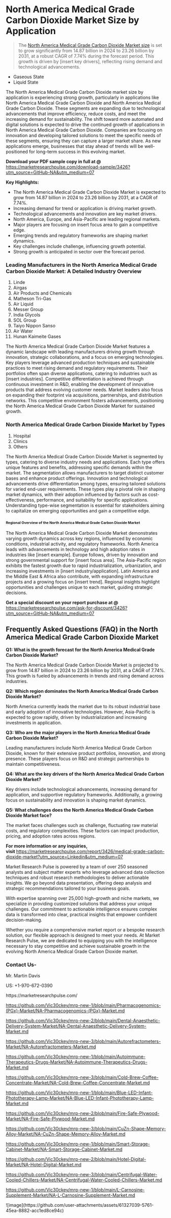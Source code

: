 <h1>North America Medical Grade Carbon Dioxide Market&nbsp;Size by Application</h1><blockquote><p>The <a href="https://marketresearchpulse.com/download-sample/3426?utm_source=GitHub-NA&amp;utm_medium=07">North America Medical Grade Carbon Dioxide Market size</a> is set to grow significantly from 14.87 billion in 2024 to 23.26 billion by 2031, at a robust CAGR of 7.74% during the forecast period. This growth is driven by [insert key drivers], reflecting rising demand and technological advancements.</p></blockquote><ul><li>Gaseous State <li> Liquid State</li></ul><p>The North America Medical Grade Carbon Dioxide market size by application is experiencing strong growth, particularly in applications like North America Medical Grade Carbon Dioxide and North America Medical Grade Carbon Dioxide. These segments are expanding due to technological advancements that improve efficiency, reduce costs, and meet the increasing demand for sustainability. The shift toward more automated and digital solutions is expected to drive the continued growth of applications in North America Medical Grade Carbon Dioxide. Companies are focusing on innovation and developing tailored solutions to meet the specific needs of these segments, ensuring they can capture a larger market share. As new applications emerge, businesses that stay ahead of trends will be well-positioned for long-term success in this evolving market.</p><p><strong>Download your PDF sample copy in full at @ </strong><a href="https://marketresearchpulse.com/download-sample/3426?utm_source=GitHub-NA&amp;utm_medium=07">https://marketresearchpulse.com/download-sample/3426?utm_source=GitHub-NA&amp;utm_medium=07</a></p><p><strong>Key Highlights: </strong></p><ul><li>The North America Medical Grade Carbon Dioxide Market is expected to grow from 14.87 billion in 2024 to 23.26 billion by 2031, at a CAGR of 7.74%.</li><li>Increasing demand for trend or application is driving market growth.</li><li>Technological advancements and innovation are key market drivers.</li><li>North America, Europe, and Asia-Pacific are leading regional markets.</li><li>Major players are focusing on insert focus area to gain a competitive edge.</li><li>Emerging trends and regulatory frameworks are shaping market dynamics.</li><li>Key challenges include challenge, influencing growth potential.</li><li>Strong growth is anticipated in sector over the forecast period.</li></ul><h3>Leading Manufacturers in the North America Medical Grade Carbon Dioxide Market: A Detailed Industry Overview</h3><ol><li>Linde</li><li>Airgas</li><li>Air Products and Chemicals</li><li>Matheson Tri-Gas</li><li>Air Liquid</li><li>Messer Group</li><li>India Glycols</li><li>SOL Group</li><li>Taiyo Nippon Sanso</li><li>Air Water</li><li>Hunan Kaimeite Gases</li></ol><div class="flex max-w-full flex-col flex-grow"><div class="min-h-8 text-message flex w-full flex-col items-end gap-2 whitespace-normal break-words [.text-message+&amp;]:mt-5" dir="auto" data-message-author-role="assistant" data-message-id="fd8432e4-4910-450d-b182-61b7bfb0a01f" data-message-model-slug="gpt-4o"><div class="flex w-full flex-col gap-1 empty:hidden first:pt-[3px]"><div class="markdown prose w-full break-words dark:prose-invert light"><p>The North America Medical Grade Carbon Dioxide Market features a dynamic landscape with leading manufacturers driving growth through innovation, strategic collaborations, and a focus on emerging technologies. Key players leverage advanced production techniques and sustainable practices to meet rising demand and regulatory requirements. Their portfolios often span diverse applications, catering to industries such as [insert industries]. Competitive differentiation is achieved through continuous investment in R&amp;D, enabling the development of innovative products that address evolving customer needs. Market leaders also focus on expanding their footprint via acquisitions, partnerships, and distribution networks. This competitive environment fosters advancements, positioning the North America Medical Grade Carbon Dioxide Market for sustained growth.</p></div></div></div></div><h3>North America Medical Grade Carbon Dioxide Market by Types</h3><ol><li>Hospital <li> Clinics <li> Others</li></ol><div class="flex max-w-full flex-col flex-grow"><div class="min-h-8 text-message flex w-full flex-col items-end gap-2 whitespace-normal break-words [.text-message+&amp;]:mt-5" dir="auto" data-message-author-role="assistant" data-message-id="084470be-0bb7-4664-bddf-5156b4f41249" data-message-model-slug="gpt-4o-mini"><div class="flex w-full flex-col gap-1 empty:hidden first:pt-[3px]"><div class="markdown prose w-full break-words dark:prose-invert light"><p>The North America Medical Grade Carbon Dioxide Market is segmented by types, catering to diverse industry needs and applications. Each type offers unique features and benefits, addressing specific demands within the market. The segmentation allows manufacturers to target distinct customer bases and enhance product offerings. Innovation and technological advancements drive differentiation among types, ensuring tailored solutions for varied end-user requirements. These types play a pivotal role in shaping market dynamics, with their adoption influenced by factors such as cost-effectiveness, performance, and suitability for specific applications. Understanding type-wise segmentation is essential for stakeholders aiming to capitalize on emerging opportunities and gain a competitive edge.</p></div></div></div></div><h3><span style="font-size: 11px;">Regional Overview of the North America Medical Grade Carbon Dioxide Market</span></h3><div class="flex max-w-full flex-col flex-grow"><div class="min-h-8 text-message flex w-full flex-col items-end gap-2 whitespace-normal break-words [.text-message+&amp;]:mt-5" dir="auto" data-message-author-role="assistant" data-message-id="e9038762-ce64-4e30-91c9-9bd413514231" data-message-model-slug="gpt-4o-mini"><div class="flex w-full flex-col gap-1 empty:hidden first:pt-[3px]"><div class="markdown prose w-full break-words dark:prose-invert light"><p>The North America Medical Grade Carbon Dioxide Market demonstrates varying growth dynamics across key regions, influenced by economic conditions, industrial activity, and regulatory frameworks. North America leads with advancements in technology and high adoption rates in industries like [insert example]. Europe follows, driven by innovation and strong governmental support for [insert focus area]. The Asia-Pacific region exhibits the fastest growth due to rapid industrialization, urbanization, and increasing investments in [insert industry/application]. Latin America and the Middle East &amp; Africa also contribute, with expanding infrastructure projects and a growing focus on [insert trend]. Regional insights highlight opportunities and challenges unique to each market, guiding strategic decisions.</p></div></div></div></div><p><strong>Get a special discount on your report purchase at @ </strong><a href="https://marketresearchpulse.com/ask-for-discount/3426?utm_source=GitHub-NA&amp;utm_medium=07">https://marketresearchpulse.com/ask-for-discount/3426?utm_source=GitHub-NA&amp;utm_medium=07</a></p><h2>Frequently Asked Questions (FAQ) in the North America Medical Grade Carbon Dioxide Market</h2><p><strong>Q1: What is the growth forecast for the North America Medical Grade Carbon Dioxide Market?</strong></p><p>The North America Medical Grade Carbon Dioxide Market is projected to grow from 14.87 billion in 2024 to 23.26 billion by 2031, at a CAGR of 7.74%. This growth is fueled by advancements in trends and rising demand across industries.</p><p><strong>Q2: Which region dominates the North America Medical Grade Carbon Dioxide Market?</strong></p><p>North America currently leads the market due to its robust industrial base and early adoption of innovative technologies. However, Asia-Pacific is expected to grow rapidly, driven by industrialization and increasing investments in application.</p><p><strong>Q3: Who are the major players in the North America Medical Grade Carbon Dioxide Market?</strong></p><p>Leading manufacturers include North America Medical Grade Carbon Dioxide, known for their extensive product portfolios, innovation, and strong presence. These players focus on R&amp;D and strategic partnerships to maintain competitiveness.</p><p><strong>Q4: What are the key drivers of the North America Medical Grade Carbon Dioxide Market?</strong></p><p>Key drivers include technological advancements, increasing demand for application, and supportive regulatory frameworks. Additionally, a growing focus on sustainability and innovation is shaping market dynamics.</p><p><strong>Q5: What challenges does the North America Medical Grade Carbon Dioxide Market face?</strong></p><p>The market faces challenges such as challenge, fluctuating raw material costs, and regulatory complexities. These factors can impact production, pricing, and adoption rates across regions.</p><p><strong>For more information or any inquiries, visit&nbsp;</strong><a href="https://marketresearchpulse.com/report/3426/medical-grade-carbon-dioxide-market?utm_source=Linkedin&utm_medium=07">https://marketresearchpulse.com/report/3426/medical-grade-carbon-dioxide-market?utm_source=Linkedin&utm_medium=07</a></p><p>Market Research Pulse is powered by a team of over 250 seasoned analysts and subject matter experts who leverage advanced data collection techniques and robust research methodologies to deliver actionable insights. We go beyond data presentation, offering deep analysis and strategic recommendations tailored to your business goals.</p><p>With expertise spanning over 25,000 high-growth and niche markets, we specialize in providing customized solutions that address your unique challenges. Our commitment to actionable intelligence ensures complex data is transformed into clear, practical insights that empower confident decision-making.</p><p>Whether you require a comprehensive market report or a bespoke research solution, our flexible approach is designed to meet your needs. At Market Research Pulse, we are dedicated to equipping you with the intelligence necessary to stay competitive and achieve sustainable growth in the evolving North America Medical Grade Carbon Dioxide market.</p><h3><strong>Contact Us-</strong></h3><p>Mr. Martin Davis</p><p>US: +1-970-672-0390</p><p>https://marketresearchpulse.com/</p><p><a href="https://github.com/Vic30ckey/mrp-new-1/blob/main/Pharmacogenomics-(PGx)-Market/NA-Pharmacogenomics-(PGx)-Market.md">https://github.com/Vic30ckey/mrp-new-1/blob/main/Pharmacogenomics-(PGx)-Market/NA-Pharmacogenomics-(PGx)-Market.md</a></p><p><a href="https://github.com/Vic30ckey/mrp-new-2/blob/main/Dental-Anaesthetic-Delivery-System-Market/NA-Dental-Anaesthetic-Delivery-System-Market.md">https://github.com/Vic30ckey/mrp-new-2/blob/main/Dental-Anaesthetic-Delivery-System-Market/NA-Dental-Anaesthetic-Delivery-System-Market.md</a></p><p><a href="https://github.com/Vic30ckey/mrp-new-3/blob/main/Autorefractometers-Market/NA-Autorefractometers-Market.md">https://github.com/Vic30ckey/mrp-new-3/blob/main/Autorefractometers-Market/NA-Autorefractometers-Market.md</a></p><p><a href="https://github.com/Vic30ckey/mrp-new-1/blob/main/Autoimmune-Therapeutics-Drugs-Market/NA-Autoimmune-Therapeutics-Drugs-Market.md">https://github.com/Vic30ckey/mrp-new-1/blob/main/Autoimmune-Therapeutics-Drugs-Market/NA-Autoimmune-Therapeutics-Drugs-Market.md</a></p><p><a href="https://github.com/Vic30ckey/mrp-new-3/blob/main/Cold-Brew-Coffee-Concentrate-Market/NA-Cold-Brew-Coffee-Concentrate-Market.md">https://github.com/Vic30ckey/mrp-new-3/blob/main/Cold-Brew-Coffee-Concentrate-Market/NA-Cold-Brew-Coffee-Concentrate-Market.md</a></p><p><a href="https://github.com/Vic30ckey/mrp-new-1/blob/main/Blue-LED-Infant-Phototherapy-Lamp-Market/NA-Blue-LED-Infant-Phototherapy-Lamp-Market.md">https://github.com/Vic30ckey/mrp-new-1/blob/main/Blue-LED-Infant-Phototherapy-Lamp-Market/NA-Blue-LED-Infant-Phototherapy-Lamp-Market.md</a></p><p><a href="https://github.com/Vic30ckey/mrp-new-2/blob/main/Fire-Safe-Plywood-Market/NA-Fire-Safe-Plywood-Market.md">https://github.com/Vic30ckey/mrp-new-2/blob/main/Fire-Safe-Plywood-Market/NA-Fire-Safe-Plywood-Market.md</a></p><p><a href="https://github.com/Vic30ckey/mrp-new-3/blob/main/CuZn-Shape-Memory-Alloy-Market/NA-CuZn-Shape-Memory-Alloy-Market.md">https://github.com/Vic30ckey/mrp-new-3/blob/main/CuZn-Shape-Memory-Alloy-Market/NA-CuZn-Shape-Memory-Alloy-Market.md</a></p><p><a href="https://github.com/Vic30ckey/mrp-new-1/blob/main/Smart-Storage-Cabinet-Market/NA-Smart-Storage-Cabinet-Market.md">https://github.com/Vic30ckey/mrp-new-1/blob/main/Smart-Storage-Cabinet-Market/NA-Smart-Storage-Cabinet-Market.md</a></p><p><a href="https://github.com/Vic30ckey/mrp-new-2/blob/main/Hotel-Digital-Market/NA-Hotel-Digital-Market.md">https://github.com/Vic30ckey/mrp-new-2/blob/main/Hotel-Digital-Market/NA-Hotel-Digital-Market.md</a></p><p><a href="https://github.com/Vic30ckey/mrp-new-3/blob/main/Centrifugal-Water-Cooled-Chillers-Market/NA-Centrifugal-Water-Cooled-Chillers-Market.md">https://github.com/Vic30ckey/mrp-new-3/blob/main/Centrifugal-Water-Cooled-Chillers-Market/NA-Centrifugal-Water-Cooled-Chillers-Market.md</a></p><p><a href="https://github.com/Vic30ckey/mrp-new-1/blob/main/L-Carnosine-Supplement-Market/NA-L-Carnosine-Supplement-Market.md">https://github.com/Vic30ckey/mrp-new-1/blob/main/L-Carnosine-Supplement-Market/NA-L-Carnosine-Supplement-Market.md</a></p>
![image](https://github.com/user-attachments/assets/61327039-5761-45ea-8882-acc1ed8ce94c)
